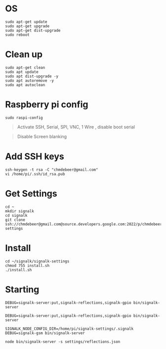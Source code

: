 # OS
    sudo apt-get update
    sudo apt-get upgrade
    sudo apt-get dist-upgrade
    sudo reboot

# Clean up
    sudo apt-get clean
    sudo apt update
    sudo apt dist-upgrade -y
    sudo apt autoremove -y
    sudo apt autoclean

# Raspberry pi config
    sudo raspi-config

> Activate SSH, Serial, SPI, VNC, 1 Wire , disable boot serial

> Disable Screen blanking

# Add SSH keys
    ssh-keygen -t rsa -C "chmdebeer@gmail.com"
    vi /home/pi/.ssh/id_rsa.pub

# Get Settings
    cd ~
    mkdir signalk
    cd signalk
    git clone ssh://chmdebeer@gmail.com@source.developers.google.com:2022/p/chmdebeer/r/signalk-settings

# Install
    cd ~/signalk/signalk-settings
    chmod 755 install.sh
    ./install.sh

# Starting
    DEBUG=signalk-server:put,signalk-reflections,signalk-gpio bin/signalk-server

    DEBUG=signalk-server:put,signalk-reflections,signalk-gpio bin/signalk-server

    SIGNALK_NODE_CONFIG_DIR=/home/pi/signalk-settings/.signalk DEBUG=signalk-gsm bin/signalk-server

    node bin/signalk-server -s settings/reflections.json
